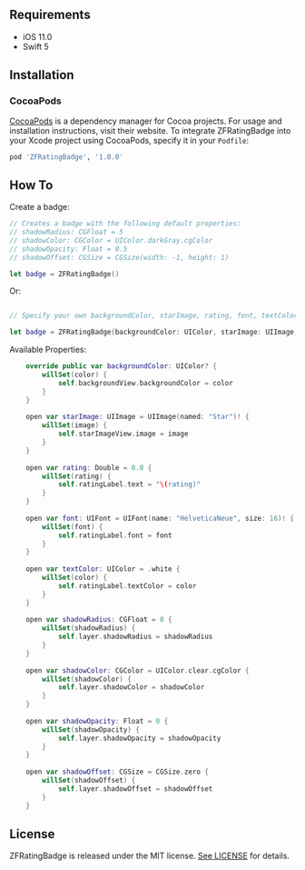 ## Requirements

- iOS 11.0
- Swift 5

## Installation

### CocoaPods

[CocoaPods](https://cocoapods.org) is a dependency manager for Cocoa projects. For usage and installation instructions, visit their website. To integrate ZFRatingBadge into your Xcode project using CocoaPods, specify it in your `Podfile`:

```ruby
pod 'ZFRatingBadge', '1.0.0'
```

## How To

Create a badge:

```swift
// Creates a badge with the following default properties:
// shadowRadius: CGFloat = 5
// shadowColor: CGColor = UIColor.darkGray.cgColor
// shadowOpacity: Float = 0.5
// shadowOffset: CGSize = CGSize(width: -1, height: 1)

let badge = ZFRatingBadge()
```

Or:

```swift

// Specify your own backgroundColor, starImage, rating, font, textColor, shadowRadius, shadowColor, shadowOpacity, and shadowOffset.

let badge = ZFRatingBadge(backgroundColor: UIColor, starImage: UIImage, rating: Double, font: UIFont, textColor: UIColor, shadowRadius: CGFloat, shadowColor: CGColor, shadowOpacity: Float, shadowOffset: CGSize)
```

Available Properties:

```swift
    override public var backgroundColor: UIColor? {
        willSet(color) {
            self.backgroundView.backgroundColor = color
        }
    }
    
    open var starImage: UIImage = UIImage(named: "Star")! {
        willSet(image) {
            self.starImageView.image = image
        }
    }
    
    open var rating: Double = 0.0 {
        willSet(rating) {
            self.ratingLabel.text = "\(rating)"
        }
    }
    
    open var font: UIFont = UIFont(name: "HelveticaNeue", size: 16)! {
        willSet(font) {
            self.ratingLabel.font = font
        }
    }
    
    open var textColor: UIColor = .white {
        willSet(color) {
            self.ratingLabel.textColor = color
        }
    }
    
    open var shadowRadius: CGFloat = 0 {
        willSet(shadowRadius) {
            self.layer.shadowRadius = shadowRadius
        }
    }
    
    open var shadowColor: CGColor = UIColor.clear.cgColor {
        willSet(shadowColor) {
            self.layer.shadowColor = shadowColor
        }
    }
    
    open var shadowOpacity: Float = 0 {
        willSet(shadowOpacity) {
            self.layer.shadowOpacity = shadowOpacity
        }
    }
    
    open var shadowOffset: CGSize = CGSize.zero {
        willSet(shadowOffset) {
            self.layer.shadowOffset = shadowOffset
        }
    }
```

## License

ZFRatingBadge is released under the MIT license. [See LICENSE](https://github.com/zafarivaev/ZFRatingBadge/blob/master/LICENSE) for details.
